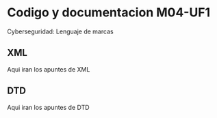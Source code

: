 # Codigo y documentacion M04-UF1
Cyberseguridad: Lenguaje de marcas

## XML
Aqui iran los apuntes de XML

## DTD
Aqui iran los apuntes de DTD